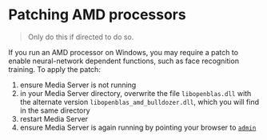 # Patching AMD processors

> Only do this if directed to do so.

If you run an AMD processor on Windows, you may require a patch to enable neural-network dependent functions, such as face recognition training.  To apply the patch:

1. ensure Media Server is not running
2. in your Media Server directory, overwrite the file `libopenblas.dll` with the alternate version `libopenblas_amd_bulldozer.dll`, which you will find in the same directory
3. restart Media Server
4. ensure Media Server is again running by pointing your browser to [`admin`](http://localhost:14000/a=admin)
